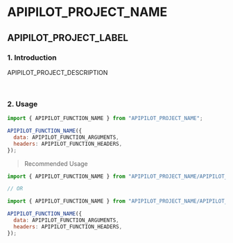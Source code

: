 # APIPILOT_PROJECT_NAME

## APIPILOT_PROJECT_LABEL

### 1. Introduction

APIPILOT_PROJECT_DESCRIPTION

<br/>

### 2. Usage

```javascript
import { APIPILOT_FUNCTION_NAME } from "APIPILOT_PROJECT_NAME";

APIPILOT_FUNCTION_NAME({
  data: APIPILOT_FUNCTION_ARGUMENTS,
  headers: APIPILOT_FUNCTION_HEADERS,
});
```

> Recommended Usage

```javascript
import { APIPILOT_FUNCTION_NAME } from "APIPILOT_PROJECT_NAME/APIPILOT_DOMAIN_NAME";

// OR

import { APIPILOT_FUNCTION_NAME } from "APIPILOT_PROJECT_NAME/APIPILOT_DOMAIN_NAME/APIPILOT_FUNCTION_NAME";

APIPILOT_FUNCTION_NAME({
  data: APIPILOT_FUNCTION_ARGUMENTS,
  headers: APIPILOT_FUNCTION_HEADERS,
});
```
